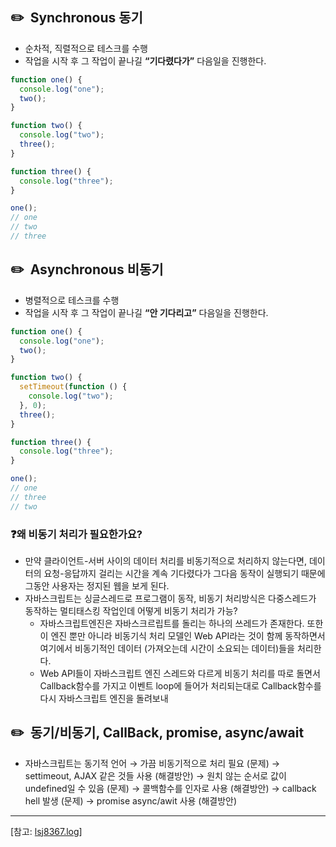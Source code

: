 ## ✏️  Synchronous 동기

- 순차적, 직렬적으로 테스크를 수행
- 작업을 시작 후 그 작업이 끝나길 **“기다렸다가”** 다음일을 진행한다.

```jsx
function one() {
  console.log("one");
  two();
}

function two() {
  console.log("two");
  three();
}

function three() {
  console.log("three");
}

one();
// one
// two
// three
```

## ✏️  Asynchronous 비동기

- 병렬적으로 테스크를 수행
- 작업을 시작 후 그 작업이 끝나길 **“안 기다리고”** 다음일을 진행한다.

```jsx
function one() {
  console.log("one");
  two();
}

function two() {
  setTimeout(function () {
    console.log("two");
  }, 0);
  three();
}

function three() {
  console.log("three");
}

one();
// one
// three
// two
```

### ❓왜 비동기 처리가 필요한가요?

- 만약 클라이언트-서버 사이의 데이터 처리를 비동기적으로 처리하지 않는다면, 데이터의 요청-응답까지 걸리는 시간을 계속 기다렸다가 그다음 동작이 실행되기 때문에 그동안 사용자는 정지된 웹을 보게 된다.
- 자바스크립트는 싱글스레드로 프로그램이 동작, 비동기 처리방식은 다중스레드가 동작하는 멀티태스킹 작업인데 어떻게 비동기 처리가 가능?
  - 자바스크립트엔진은 자바스크르립트를 돌리는 하나의 쓰레드가 존재한다. 또한 이 엔진 뿐만 아니라 비동기식 처리 모델인 Web API라는 것이 함께 동작하면서 여기에서 비동기적인 데이터 (가져오는데 시간이 소요되는 데이터)들을 처리한다.
  - Web API들이 자바스크립트 엔진 스레드와 다르게 비동기 처리를 따로 돌면서 Callback함수를 가지고 이벤트 loop에 들어가 처리되는대로 Callback함수를 다시 자바스크립트 엔진을 돌려보내

## ✏️  동기/비동기, CallBack, promise, async/await

- 자바스크립트는 동기적 언어 → 가끔 비동기적으로 처리 필요 (문제) → settimeout, AJAX 같은 것들 사용 (해결방안) → 원치 않는 순서로 값이 undefined일 수 있음 (문제) → 콜백함수를 인자로 사용 (해결방안) → callback hell 발생 (문제) → promise async/awit 사용 (해결방안)

---

[참고: [lsj8367.log](https://velog.io/@lsj8367/Javascript-%EB%8F%99%EA%B8%B0%EC%99%80-%EB%B9%84%EB%8F%99%EA%B8%B0%EB%B0%A9%EC%8B%9D%EC%9D%98-%EC%B0%A8%EC%9D%B4%EC%A0%90)]
